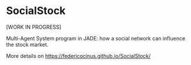 # SocialStock
[WORK IN PROGRESS]

Multi-Agent System program in JADE: how a social network can influence the stock market.

More details on https://federicocinus.github.io/SocialStock/

